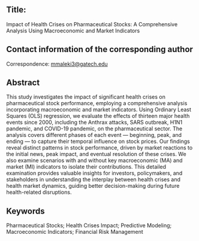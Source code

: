 ## Title:
Impact of Health Crises on Pharmaceutical Stocks: A Comprehensive Analysis Using Macroeconomic and Market Indicators

## Contact information of the corresponding author
Correspondence: mmaleki3@gatech.edu



## Abstract 
This study investigates the impact of significant health crises on pharmaceutical stock performance, employing a comprehensive analysis incorporating macroeconomic and market indicators. Using Ordinary Least Squares (OLS) regression, we evaluate the effects of thirteen major health events since 2000, including the Anthrax attacks, SARS outbreak, H1N1 pandemic, and COVID-19 pandemic, on the pharmaceutical sector. The analysis covers different phases of each event — beginning, peak, and ending — to capture their temporal influence on stock prices. Our findings reveal distinct patterns in stock performance, driven by market reactions to the initial news, peak impact, and eventual resolution of these crises. We also examine scenarios with and without key macroeconomic (MA) and market (MI) indicators to isolate their contributions. This detailed examination provides valuable insights for investors, policymakers, and stakeholders in understanding the interplay between health crises and health market dynamics, guiding better decision-making during future health-related disruptions.

## Keywords 
Pharmaceutical Stocks; Health Crises Impact; Predictive Modeling; Macroeconomic Indicators; Financial Risk Management
